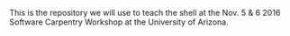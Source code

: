 This is the repository we will use to teach the shell at the Nov. 5 & 6 2016 Software Carpentry Workshop at the University of Arizona.
